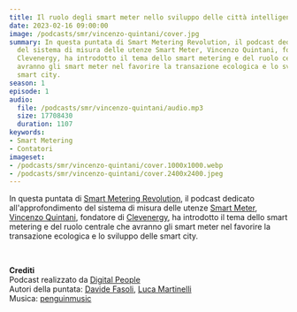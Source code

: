 ```yaml
---
title: Il ruolo degli smart meter nello sviluppo delle città intelligenti
date: 2023-02-16 09:00:00
image: /podcasts/smr/vincenzo-quintani/cover.jpg
summary: In questa puntata di Smart Metering Revolution, il podcast dedicato all'approfondimento
  del sistema di misura delle utenze Smart Meter, Vincenzo Quintani, fondatore di
  Clevenergy, ha introdotto il tema dello smart metering e del ruolo centrale che
  avranno gli smart meter nel favorire la transazione ecologica e lo sviluppo delle
  smart city.
season: 1
episode: 1
audio:
  file: /podcasts/smr/vincenzo-quintani/audio.mp3
  size: 17708430
  duration: 1107
keywords:
- Smart Metering
- Contatori
imageset:
- /podcasts/smr/vincenzo-quintani/cover.1000x1000.webp
- /podcasts/smr/vincenzo-quintani/cover.2400x2400.jpeg
---
```


In questa puntata di [Smart Metering Revolution](https://www.innovabilitycircle.com/suom-2023/), il podcast dedicato all'approfondimento del sistema di misura delle utenze [Smart Meter](https://smg-anie.it/), [Vincenzo Quintani](https://www.linkedin.com/in/vincenzo-quintani-457990b9), fondatore di [Clevenergy](https://www.clevenergy.it/), ha introdotto il tema dello smart metering e del ruolo centrale che avranno gli smart meter nel favorire la transazione ecologica e lo sviluppo delle smart city.

<br>

**Crediti**<br>
Podcast realizzato da [Digital People](https://w3id.org/digitalpeople)<br>
Autori della puntata: [Davide Fasoli](https://www.linkedin.com/in/davide-fasoli-2b3246179/), [Luca Martinelli](https://www.linkedin.com/in/luca-martinelli/)<br>
Musica: [penguinmusic](https://pixabay.com/users/penguinmusic-24940186/)